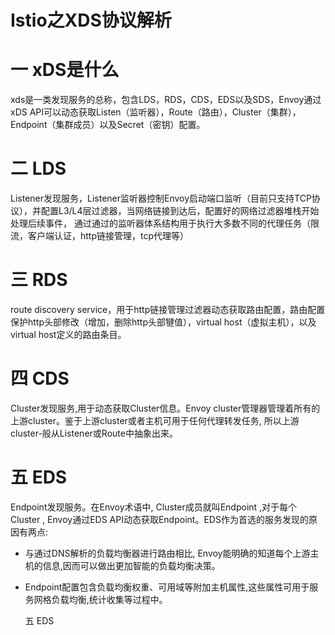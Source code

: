 # Istio之XDS协议解析

# 一 xDS是什么

xds是一类发现服务的总称，包含LDS，RDS，CDS，EDS以及SDS，Envoy通过xDS API可以动态获取Listen（监听器），Route（路由），Cluster（集群），Endpoint（集群成员）以及Secret（密钥）配置。

# 二 LDS

Listener发现服务，Listener监听器控制Envoy启动端口监听（目前只支持TCP协议），并配置L3/L4层过滤器，当网络链接到达后，配置好的网络过滤器堆栈开始处理后续事件，	通过通过的监听器体系结构用于执行大多数不同的代理任务（限流，客户端认证，http链接管理，tcp代理等）	

# 三 RDS

route discovery service，用于http链接管理过滤器动态获取路由配置，路由配置保护http头部修改（增加，删除http头部犍值），virtual host（虚拟主机），以及virtual host定义的路由条目。

# 四 CDS

Cluster发现服务,用于动态获取Cluster信息。Envoy cluster管理器管理着所有的上游cluster。鉴于上游cluster或者主机可用于任何代理转发任务, 所以上游cluster-般从Listener或Route中抽象出来。

# 五 EDS

Endpoint发现服务。在Envoy术语中, Cluster成员就叫Endpoint ,对于每个Cluster , Envoy通过EDS API动态获取Endpoint。EDS作为首选的服务发现的原因有两点:

* 与通过DNS解析的负载均衡器进行路由相比, Envoy能明确的知道每个上游主机的信息,因而可以做出更加智能的负载均衡决策。

* Endpoint配置包含负载均衡权重、可用域等附加主机属性,这些属性可用于服务网格负载均衡,统计收集等过程中。

  五 EDS













